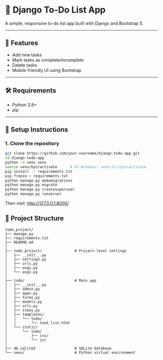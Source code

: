 # 📝 Django To-Do List App

A simple, responsive to-do list app built with Django and Bootstrap 5.

---

## 🚀 Features

- Add new tasks
- Mark tasks as complete/incomplete
- Delete tasks
- Mobile-friendly UI using Bootstrap

---

## 🛠️ Requirements

- Python 3.8+
- pip

---

## 🔧 Setup Instructions

### 1. Clone the repository
```bash
git clone https://github.com/your-username/django-todo-app.git
cd django-todo-app
python -m venv venv
source venv/bin/activate      # On Windows: venv\Scripts\activate
pip install -r requirements.txt
pip freeze > requirements.txt
python manage.py makemigrations
python manage.py migrate
python manage.py createsuperuser
python manage.py runserver
```
Then visit: http://127.0.0.1:8000/

## 📁 Project Structure
```text
todo_project/
├── manage.py
├── requirements.txt
├── README.md
│
├── todo_project/               # Project-level settings
│   ├── __init__.py
│   ├── settings.py
│   ├── urls.py
│   ├── wsgi.py
│   └── asgi.py
│
├── todo/                       # Main app
│   ├── __init__.py
│   ├── admin.py
│   ├── apps.py
│   ├── forms.py
│   ├── models.py
│   ├── urls.py
│   ├── views.py
│   ├── templates/
│   │   └── todo/
│   │       └── task_list.html
│   └── static/
│       └── todo/
│           ├── css/
│           └── js/
│
├── db.sqlite3                  # SQLite database
└── venv/                       # Python virtual environment

